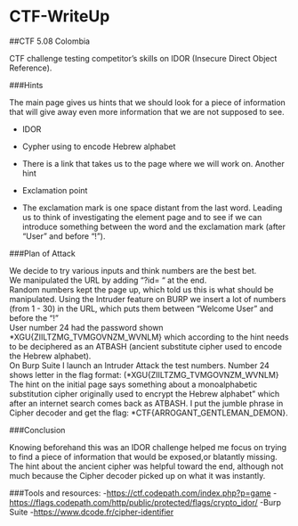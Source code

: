 # CTF-WriteUp

##CTF  5.08 Colombia 

CTF challenge testing competitor’s skills on IDOR (Insecure Direct Object Reference). 

###Hints

The main page gives us hints that we should look for a piece of information that will give away even more information that we are not supposed to see. 


- IDOR

- Cypher using to encode Hebrew alphabet
 
- There is a link that takes us to the page where we will work on. Another hint
- Exclamation point
- The exclamation mark is one space distant from the last word. Leading us to think of investigating the element page and  to see if we can introduce something between the word and the exclamation mark (after “User” and before “!”).  

###Plan of Attack

We decide to try various inputs and think numbers are the best bet.                             
We manipulated the URL by adding “?id= “ at the end.                                                
Random numbers kept the page up, which told us this is what should be manipulated. 
Using the Intruder feature on BURP we insert  a lot of numbers (from 1 - 30) in the URL, which puts them between  “Welcome User” and before the “!”                                               
User number 24 had the  password shown *XGU{ZIILTZMG_TVMGOVNZM_WVNLM} which according to the hint needs to be deciphered as an ATBASH (ancient substitute cipher used to encode the Hebrew alphabet).                                                                      
On Burp Suite I launch an Intruder Attack the test numbers. Number 24 shows letter in the flag format: (*XGU{ZIILTZMG_TVMGOVNZM_WVNLM} 
The hint on the initial page says something about a monoalphabetic substitution cipher originally used to encrypt the Hebrew alphabet” which after an internet search comes back as ATBASH. I put the jumble phrase in Cipher decoder and get the flag: *CTF{ARROGANT_GENTLEMAN_DEMON}.          

###Conclusion

Knowing beforehand this was an IDOR challenge helped me focus on trying to find  a piece of information that would be exposed,or blatantly missing. The hint about the ancient cipher was helpful toward the end, although not much because the Cipher decoder picked up on what it was instantly. 

###Tools and resources: 
-https://ctf.codepath.com/index.php?p=game 
-https://flags.codepath.com/http/public/protected/flags/crypto_idor/ 
-Burp Suite 
-https://www.dcode.fr/cipher-identifier




